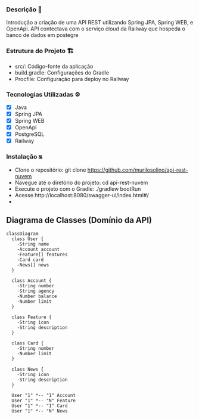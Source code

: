 ### Descrição 📃
Introdução a criação de uma API REST utilizando Spring JPA, Spring WEB, e OpenApi. 
API contectava com o serviço cloud da Railway que hospeda o banco de dados em postegre

### Estrutura do Projeto 🏗️
- src/: Código-fonte da aplicação
- build.gradle: Configurações do Gradle
- Procfile: Configuração para deploy no Railway

### Tecnologias Utilizadas ⚙️
- [x] Java
- [x] Spring JPA
- [x] Spring WEB
- [x] OpenApi
- [x] PostgreSQL
- [x] Railway

### Instalação 🔛
 - Clone o repositório: git clone https://github.com/murilosolino/api-rest-nuvem
- Navegue até o diretório do projeto: cd api-rest-nuvem
- Execute o projeto com o Gradle: ./gradlew bootRun
- Acesse http://localhost:8080/swagger-ui/index.html#/
- 
## Diagrama de Classes (Domínio da API)

```mermaid
classDiagram
  class User {
    -String name
    -Account account
    -Feature[] features
    -Card card
    -News[] news
  }

  class Account {
    -String number
    -String agency
    -Number balance
    -Number limit
  }

  class Feature {
    -String icon
    -String description
  }

  class Card {
    -String number
    -Number limit
  }

  class News {
    -String icon
    -String description
  }

  User "1" *-- "1" Account
  User "1" *-- "N" Feature
  User "1" *-- "1" Card
  User "1" *-- "N" News
```
